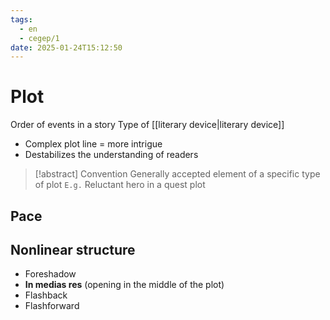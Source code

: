 ```yaml
---
tags:
  - en
  - cegep/1
date: 2025-01-24T15:12:50
---
```


# Plot

Order of events in a story
Type of [[literary device|literary device]]

- Complex plot line = more intrigue
- Destabilizes the understanding of readers

> [!abstract] Convention
> Generally accepted element of a specific type of plot
> `E.g.` Reluctant hero in a quest plot

## Pace

## Nonlinear structure

- Foreshadow
- **In medias res** (opening in the middle of the plot)
- Flashback
- Flashforward
